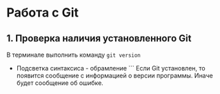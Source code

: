 # Работа с Git

## 1. Проверка наличия установленного Git
В терминале выполнить команду `git version`

* Подсветка синтаксиса - обрамление ```
Если Git установлен, то появится сообщение с информацией о версии программы. Иначе будет сообщение об ошибке.
